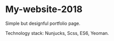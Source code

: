 # My-website-2018

Simple but designful portfolio page.

Technology stack: Nunjucks, Scss, ES6, Yeoman.
